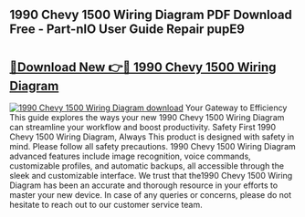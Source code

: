## 1990 Chevy 1500 Wiring Diagram PDF Download Free - Part-nlO User Guide Repair pupE9

# <h2><a href="http://dfr4vy.blite.top/?on=1990+Chevy+1500+Wiring+Diagram">🔗Download New 👉🔴 1990 Chevy 1500 Wiring Diagram</a></h2>

[![1990 Chevy 1500 Wiring Diagram download](https://i.imgur.com/lujVjoI.png)](http://dfr4vy.blite.top/?on=1990+Chevy+1500+Wiring+Diagram)
Your Gateway to Efficiency This guide explores the ways your new 1990 Chevy 1500 Wiring Diagram can streamline your workflow and boost productivity. Safety First 1990 Chevy 1500 Wiring Diagram, Always This product is designed with safety in mind. Please follow all safety precautions. 1990 Chevy 1500 Wiring Diagram advanced features include image recognition, voice commands, customizable profiles, and automatic backups, all accessible through the sleek and customizable interface. We trust that the1990 Chevy 1500 Wiring Diagram has been an accurate and thorough resource in your efforts to master your new device. In case of any queries or concerns, please do not hesitate to reach out to our customer service team.
